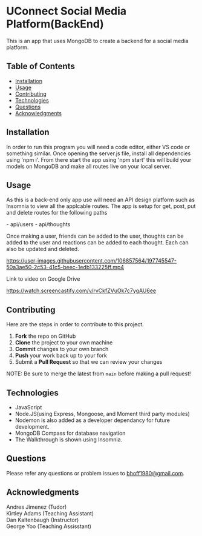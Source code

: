# UConnect Social Media Platform(BackEnd)

This is an app that uses MongoDB to create a backend for a social media platform.


## Table of Contents
- [Installation](#Installation)
- [Usage](#Usage)
- [Contributing](#Contributing)
- [Technologies](#Technologies)
- [Questions](#Questions)
- [Acknowledgments](#Acknowledgments)

## Installation
In order to run this program you will need a code editor, either VS code or something similar. Once opening the server.js file, install all dependencies using 'npm i'. From there start the app using 'npm start' this will build your models on MongoDB and make all routes live on your local server. 

## Usage 
As this is a back-end only app use will need an API design platform such as Insomnia to view all the applcable routes. The app is setup for get, post, put and delete routes for the following paths
<p>
- api/users
- api/thoughts

<p>
Once making a user, friends can be added to the user, thoughts can be added to the user and reactions can be added to each thought. Each can also be updated and deleted. 




https://user-images.githubusercontent.com/106857564/197745547-50a3ae50-2c53-41c5-beec-1edb133225ff.mp4






Link to video on Google Drive 

https://watch.screencastify.com/v/rvCkfZVuOk7c7ygAU6ee


## Contributing 
Here are the steps in order to contribute to this project.
1. **Fork** the repo on GitHub
2. **Clone** the project to your own machine
3. **Commit** changes to your own branch
4. **Push** your work back up to your fork
5. Submit a **Pull Request** so that we can review your changes

NOTE: Be sure to merge the latest from `main` before making a pull request!


## Technologies
- JavaScript
- Node.JS(using Express, Mongoose, and Moment third party modules)
- Nodemon is also added as a developer dependancy for future development.
- MongoDB Compass for database navigation
- The Walkthrough is shown using Insomnia.

## Questions
Please refer any questions or problem issues to bhoff1980@gmail.com.

## Acknowledgments
Andres Jimenez (Tudor) <br>
Kirtley Adams (Teaching Assistant) <br>
Dan Kaltenbaugh (Instructor)<br>
George Yoo (Teaching Assisstant)
